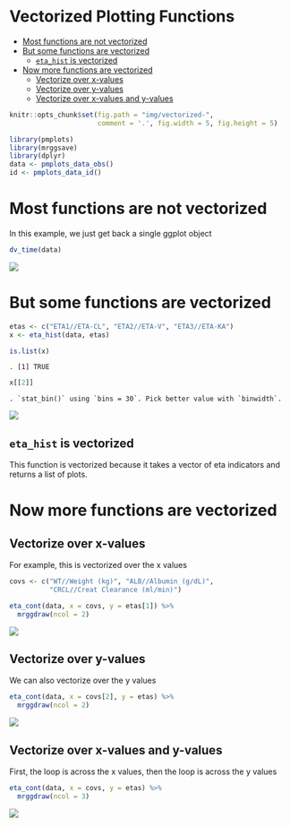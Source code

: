 Vectorized Plotting Functions
================

-   [Most functions are not vectorized](#most-functions-are-not-vectorized)
-   [But some functions are vectorized](#but-some-functions-are-vectorized)
    -   [`eta_hist` is vectorized](#eta_hist-is-vectorized)
-   [Now more functions are vectorized](#now-more-functions-are-vectorized)
    -   [Vectorize over x-values](#vectorize-over-x-values)
    -   [Vectorize over y-values](#vectorize-over-y-values)
    -   [Vectorize over x-values and y-values](#vectorize-over-x-values-and-y-values)

``` r
knitr::opts_chunk$set(fig.path = "img/vectorized-", 
                      comment = '.', fig.width = 5, fig.height = 5)
```

``` r
library(pmplots)
library(mrggsave)
library(dplyr)
data <- pmplots_data_obs()
id <- pmplots_data_id()
```

Most functions are not vectorized
=================================

In this example, we just get back a single ggplot object

``` r
dv_time(data)
```

![](img/vectorized-unnamed-chunk-3-1.png)

But some functions are vectorized
=================================

``` r
etas <- c("ETA1//ETA-CL", "ETA2//ETA-V", "ETA3//ETA-KA")
x <- eta_hist(data, etas)
```

``` r
is.list(x)
```

    . [1] TRUE

``` r
x[[2]]
```

    . `stat_bin()` using `bins = 30`. Pick better value with `binwidth`.

![](img/vectorized-unnamed-chunk-6-1.png)

`eta_hist` is vectorized
------------------------

This function is vectorized because it takes a vector of eta indicators and returns a list of plots.

Now more functions are vectorized
=================================

Vectorize over x-values
-----------------------

For example, this is vectorized over the x values

``` r
covs <- c("WT//Weight (kg)", "ALB//Albumin (g/dL)", 
          "CRCL//Creat Clearance (ml/min)")

eta_cont(data, x = covs, y = etas[1]) %>% 
  mrggdraw(ncol = 2)
```

![](img/vectorized-unnamed-chunk-7-1.png)

Vectorize over y-values
-----------------------

We can also vectorize over the y values

``` r
eta_cont(data, x = covs[2], y = etas) %>%
  mrggdraw(ncol = 2)
```

![](img/vectorized-unnamed-chunk-8-1.png)

Vectorize over x-values and y-values
------------------------------------

First, the loop is across the x values, then the loop is across the y values

``` r
eta_cont(data, x = covs, y = etas) %>%
  mrggdraw(ncol = 3)
```

![](img/vectorized-unnamed-chunk-9-1.png)
